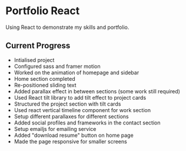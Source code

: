 # Portfolio React

Using React to demonstrate my skills and portfolio. 

## Current Progress

- Intialised project
- Configured sass and framer motion
- Worked on the animation of homepage and sidebar
- Home section completed
- Re-positioned sliding text
- Added parallax effect in between sections (some work still required)
- Used React tilt library to add tilt effect to project cards 
- Structured the project section with tilt cards
- Used react vertical timeline component for work section
- Setup different parallaxes for different sections
- Added social profiles and frameworks in the contact section
- Setup emailjs for emailing service
- Added "download resume" button on home page
- Made the page responsive for smaller screens



